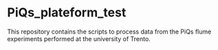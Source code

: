 # PiQs_plateform_test
This repository contains the scripts to process data from the PiQs flume experiments performed at the university of Trento.
